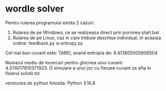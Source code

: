 # wordle solver

Pentru rularea programului exista 2 cazuri:
1) Rularea de pe Windows, ce se realizeaza direct prin pornirea start.bat
2) Rularea de pe Linux, caz in care trebuie deschise individual, in aceasta ordine: feedback.py si entropy.py

Cel mai bun cuvant este: TAREI, avand entropia de: 6.413805505806504

Numarul mediu de incercari pentru ghicirea unui cuvant: 4.374017810371923. O simulare a unui joc cu fiecare cuvant se afla in fisierul solutii.txt

versiunea de python folosita: Python 3.10.8